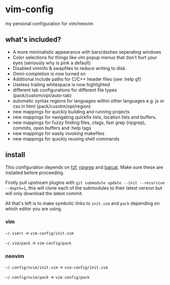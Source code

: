 # vim-config
my personal configuration for vim/neovim

## what's included?
- A more minimalistic appearance with bars/dashes seperating windows
- Color selections for things like vim popup menus that don't hurt your eyes (seriously why is pink a default)
- Disabled viminfo & swapfiles to reduce writing to disk.
- Omni-completion is now turned on
- Additional include paths for C/C++ header files (see :help gf)
- Useless trailing whitespace is now highlighted
- different tab configurations for different file types (pack/custom/opt/auto-tab)
- automatic syntax regions for languages within other languages e.g. js or css in html (pack/cusotm/opt/region)
- new mappings for quickly building and running projects
- new mappings for navigating quickfix lists, location lists and buffers.
- new mappings for fuzzy finding files, ctags, fast grep (ripgrep), commits, open buffers and :help tags
- new mappings for easily invoking makefiles
- new mappings for quickly reusing shell commands

## install
This configuration depends on [fzf](https://github.com/junegunn/fzf), [ripgrep](https://github.com/BurntSushi/ripgrep) and [batcat](https://github.com/sharkdp/bat).
Make sure these are installed before proceeding.

Firstly pull upstream plugins with `git submodule update --init --recursive --depth=1`,
this will clone each of the submodules to their latest version but will only download the
latest commit.

All that's left is to make symbolic links to `init.vim` and `pack` depending on which
editor you are using.

### vim
`~/.vimrc` -> `vim-config/init.vim`

`~/.vim/pack` -> `vim-config/pack`

### neovim
`~/.config/nvim/init.vim` -> `vim-config/init.vim`

`~/.config/nvim/pack` -> `vim-config/pack`
